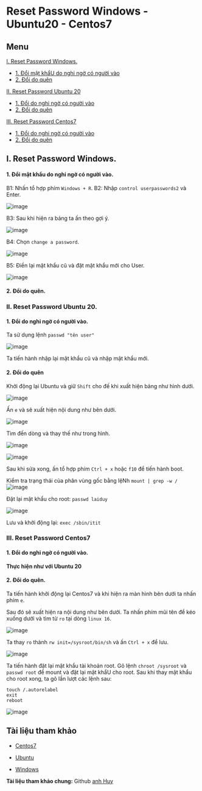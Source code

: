# Reset Password Windows - Ubuntu20 - Centos7
## Menu
[I. Reset Password Windows.](#reset-password-windows)
- [1. Đổi mật khẩU do nghi ngờ có người vào](#Win_doimatkhau)
- [2. Đổi do quên](#Win_doquen)

[II. Reset Password Ubuntu 20](#reset-password-ubuntu-20)
- [1. Đổi do nghi ngờ có người vào](#Ubuntu_doimatkhau)
- [2. Đổi do quên](#Ubuntu_doquen)
  
[III. Reset Password Centos7](#reset-password-centos7)
- [1. Đổi do nghi ngờ có người vào](#Centos_doimatkhau)
- [2. Đổi do quên](#Centos_doquen)


<a name="reset-password-windows"></a>
## I. Reset Password Windows.

<a name="Win_doimatkhau"></a>
#### 1. Đổi mật khẩu do nghi ngờ có người vào.
B1: Nhấn tổ hợp phím `Windows + R`.
B2: Nhập `control userpasswords2` và Enter.

![image](https://user-images.githubusercontent.com/84270045/166852529-49db5170-27f0-41df-8b6b-db629cc49853.png)

B3: Sau khi hiện ra bảng ta ấn theo gợi ý.

![image](https://user-images.githubusercontent.com/84270045/166852686-07e128c5-6729-44b6-b70e-fe835cd122cc.png)

B4: Chọn `change a password`.

![image](https://user-images.githubusercontent.com/84270045/166852981-89faba9e-0673-4e87-a64c-b137ad6d0990.png)

B5: Điền lại mật khẩu cũ và đặt mật khẩu mới cho User.

![image](https://user-images.githubusercontent.com/84270045/166853108-6fa12ed7-9626-4475-b13b-16ba6d680aaa.png)

<a name="Win_doquen"></a>
#### 2. Đổi do quên.

<a name="reset-password-ubuntu-20"></a>
### II. Reset Password Ubuntu 20.

<a name="Ubuntu_doimatkhau"></a>
#### 1. Đổi do nghi ngờ có người vào.
Ta sử dụng lệnh `passwd "tên user"`

![image](https://user-images.githubusercontent.com/84270045/166894009-15e66d9b-0c1a-47a1-a9c2-008afbe428b4.png)

Ta tiến hành nhập lại mật khẩu cũ và nhập mật khẩu mới.

<a name="Ubuntu_doquen"></a>
#### 2. Đổi do quên
Khởi động lại Ubuntu và giữ `Shift` cho đế khi xuất hiện bảng như hình dưới.

![image](https://user-images.githubusercontent.com/84270045/167057794-2ed17ed3-629d-4dbc-b32c-d4701af034fb.png)

Ấn `e` và sẽ xuất hiện nội dung như bên dưới.

![image](https://user-images.githubusercontent.com/84270045/167057884-2daf5e1d-147f-46f5-bcf9-7c2c94c94ffb.png)



Tìm đến dòng và thay thế như trong hình.

![image](https://user-images.githubusercontent.com/84270045/167058055-5a99b128-6d45-48c5-90b8-c9a874440da0.png)

![image](https://user-images.githubusercontent.com/84270045/167057107-04e2cbe2-de33-41da-99a1-59b77a1cafaa.png)

Sau khi sửa xong, ấn tổ hợp phím `Ctrl + x` hoặc `f10` để tiến hành boot.

Kiểm tra trạng thái của phân vùng gốc bằng lệNh `mount | grep -w /`
![image](https://user-images.githubusercontent.com/84270045/167057305-2314615a-edeb-464a-ae79-8f81dc68c8df.png)

Đặt lại mật khẩu cho root: `passwd laiduy`

![image](https://user-images.githubusercontent.com/84270045/167058879-179ecb23-3ad4-43fa-8134-328e895deae7.png)

Lưu và khởi động lại: `exec /sbin/itit`


<a name="reset-password-centos7"></a>
### III. Reset Password Centos7

<a name="Centos_doimatkhau"></a>
#### 1. Đổi do nghi ngờ có người vào.

**Thực hiện như với Ubuntu 20**


<a name="Centos_doquen"></a>
#### 2. Đổi do quên.

Ta tiến hành khởi động lại Centos7 và khi hiện ra màn hình bên dưới ta nhấn phím `e`.


Sau đó sẽ xuất hiện ra nội dung như bên dưới. Ta nhấn phím mũi tên để kéo xuống dưới và tìm từ `ro` tại dòng `linux 16`.

![image](https://user-images.githubusercontent.com/84270045/167054106-776a3778-6c22-4451-be91-8da9341bb3eb.png)



Ta thay `ro` thành `rw init=/sysroot/bin/sh` và ấn `Ctrl + x` để lưu.

![image](https://user-images.githubusercontent.com/84270045/167055826-e21c707f-1469-4ac1-9e9a-aa2777e51bb1.png)


Ta tiến hành đặt lại mật khẩu tài khoản root. Gõ lệnh `chroot /sysroot` và `passwd root` để mount và đặt lại mật khẩU cho root. Sau khi thay mật khẩu cho root xong, ta gõ lần lượt các lệnh sau:
```
touch /.autorelabel
exit
reboot
```

![image](https://user-images.githubusercontent.com/84270045/167054370-811e8819-4df5-4e3a-8816-276e2711596f.png)








## Tài liệu tham khảo
- [Centos7](https://www.7host.vn/huong-dan-khoi-phuc-mat-khau-quan-tri-reset-root-password-tren-may-chu-su-dung-he-dieu-hanh-centos/#CentOS_7)

- [Ubuntu](https://itsystems.vn/reset-password-on-ubuntu-20-04)

- [Windows](https://trainghiemso.vn/cach-lay-lai-mat-khau-windows-10-de-dang-nhat/?fbclid=IwAR1wYwpAfNVqeZVS72O2yKHM3wreepC7RtzjL1TrmwKRplW9ghQkkL0b39I)

**Tài liệu tham khảo chung:** Github [anh Huy](https://github.com/huydv398/Linux-tutorial/blob/15ca6a0dedad74a533259b28948cb136d8b26e2f/tool/Reset-passwd.md)